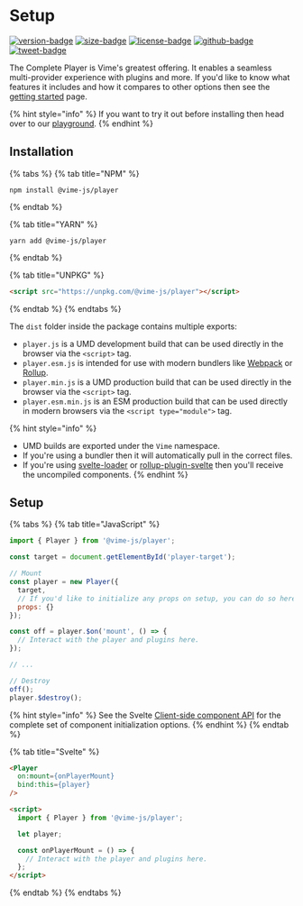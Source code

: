 # Setup

[![version-badge]][package]
[![size-badge]][size]
[![license-badge]][license]
[![github-badge]][github]
[![tweet-badge]][tweet]

The Complete Player is Vime's greatest offering. It enables a seamless multi-provider experience
with plugins and more. If you'd like to know what features it includes and how it compares to other 
options then see the [getting started](../getting-started.md) page.

{% hint style="info" %}
If you want to try it out before installing then head over to our [playground][vime-playground].
{% endhint %}

[package]: https://www.npmjs.com/package/@vime-js/player
[version-badge]: https://img.shields.io/npm/v/@vime-js/player?style=flat-square
[size]: https://bundlephobia.com/result?p=@vime-js/player
[size-badge]: https://img.shields.io/bundlephobia/minzip/@vime-js/player?label=min%2Bgzip&style=flat-square
[license]: https://github.com/vime-js/vime/blob/master/LICENSE
[license-badge]: https://img.shields.io/github/license/vime-js/vime?color=blue&style=flat-square
[tweet]: https://twitter.com/intent/tweet?text=Check%20out%20Vime%20%28https%3A%2F%2Fgithub.com%2Fvime-js%2Fvime%29%2C%20it%20makes%20embedding%20and%20using%20media%20players%20for%20the%20web%20simple.%20It%20supports%20Html5%2C%20YouTube%2C%20Dailymotion%2C%20Vimeo%20and%20more%20to%20come%21
[tweet-badge]: https://img.shields.io/twitter/url?style=social&url=https%3A%2F%2Fgithub.com%2Fvime-js%2Fvime
[github]: https://github.com/vime-js/vime
[github-badge]: https://img.shields.io/github/stars/vime-js/vime?style=social
[vime-playground]: https://playground.vime-js.com/?path=/story/complete

## Installation

{% tabs %}
{% tab title="NPM" %}
```
npm install @vime-js/player
```
{% endtab %}

{% tab title="YARN" %}
```
yarn add @vime-js/player
```
{% endtab %}

{% tab title="UNPKG" %}
```html
<script src="https://unpkg.com/@vime-js/player"></script>
```
{% endtab %}
{% endtabs %}

The `dist` folder inside the package contains multiple exports:

- `player.js` is a UMD development build that can be used directly in the browser via the `<script>` tag.
- `player.esm.js` is intended for use with modern bundlers like [Webpack][webpack] or [Rollup][rollup].
- `player.min.js` is a UMD production build that can be used directly in the browser via the `<script>` tag.
- `player.esm.min.js` is an ESM production build that can be used directly in modern browsers via the `<script type="module">` tag.

{% hint style="info" %}
* UMD builds are exported under the `Vime` namespace.
* If you're using a bundler then it will automatically pull in the correct files.
* If you're using [svelte-loader][svelte-loader] or [rollup-plugin-svelte][svelte-rollup] then you'll receive the uncompiled components.
{% endhint %}

[webpack]: https://webpack.js.org
[rollup]: http://rollupjs.org/guide/en
[svelte-loader]: https://github.com/sveltejs/svelte-loader
[svelte-rollup]: https://github.com/sveltejs/rollup-plugin-svelte

## Setup

{% tabs %}
{% tab title="JavaScript" %}
```js
import { Player } from '@vime-js/player';

const target = document.getElementById('player-target');

// Mount
const player = new Player({
  target,
  // If you'd like to initialize any props on setup, you can do so here.
  props: {}
});

const off = player.$on('mount', () => {
  // Interact with the player and plugins here.
});

// ...

// Destroy
off();
player.$destroy();
```

{% hint style="info" %}
See the Svelte [Client-side component API][svelte-client-api] for the complete set of component initialization options.
{% endhint %}
{% endtab %}

[svelte-client-api]: https://svelte.dev/docs#Client-side_component_API

{% tab title="Svelte" %}
```html
<Player
  on:mount={onPlayerMount}
  bind:this={player} 
/>

<script>
  import { Player } from '@vime-js/player';

  let player;

  const onPlayerMount = () => {
    // Interact with the player and plugins here.
  };
</script>
```
{% endtab %}
{% endtabs %}
